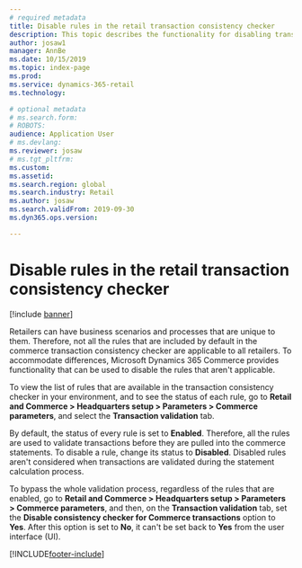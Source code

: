 ```yaml
---
# required metadata
title: Disable rules in the retail transaction consistency checker
description: This topic describes the functionality for disabling transaction consistency checker rules in Microsoft Dynamics 365 Commerce.
author: josaw1
manager: AnnBe
ms.date: 10/15/2019
ms.topic: index-page
ms.prod: 
ms.service: dynamics-365-retail
ms.technology: 

# optional metadata
# ms.search.form: 
# ROBOTS: 
audience: Application User
# ms.devlang: 
ms.reviewer: josaw
# ms.tgt_pltfrm: 
ms.custom: 
ms.assetid: 
ms.search.region: global
ms.search.industry: Retail
ms.author: josaw
ms.search.validFrom: 2019-09-30
ms.dyn365.ops.version: 

---
```


# Disable rules in the retail transaction consistency checker 

[!include [banner](../includes/banner.md)]

Retailers can have business scenarios and processes that are unique to them. Therefore, not all the rules that are included by default in the commerce transaction consistency checker are applicable to all retailers. To accommodate differences, Microsoft Dynamics 365 Commerce provides functionality that can be used to disable the rules that aren't applicable.

To view the list of rules that are available in the transaction consistency checker in your environment, and to see the status of each rule, go to **Retail and Commerce \> Headquarters setup \> Parameters \> Commerce parameters**, and select the **Transaction validation** tab.

By default, the status of every rule is set to **Enabled**. Therefore, all the rules are used to validate transactions before they are pulled into the commerce statements. To disable a rule, change its status to **Disabled**. Disabled rules aren't considered when transactions are validated during the statement calculation process.

To bypass the whole validation process, regardless of the rules that are enabled, go to **Retail and Commerce \> Headquarters setup \> Parameters \> Commerce parameters**, and then, on the **Transaction validation** tab, set the **Disable consistency checker for Commerce transactions** option to **Yes**. After this option is set to **No**, it can't be set back to **Yes** from the user interface (UI).


[!INCLUDE[footer-include](../includes/footer-banner.md)]